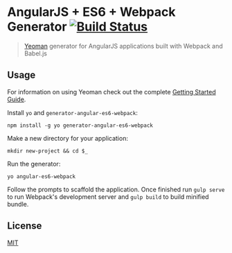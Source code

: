 # AngularJS + ES6 + Webpack Generator [![Build Status](https://secure.travis-ci.org/d3spis3d/generator-angular-es6-webpack.png?branch=master)](https://travis-ci.org/d3spis3d/generator-angular-es6-webpack)

> [Yeoman](http://yeoman.io) generator for AngularJS applications built with Webpack and Babel.js

## Usage

For information on using Yeoman check out the complete [Getting Started Guide](https://github.com/yeoman/yeoman/wiki/Getting-Started).

Install `yo` and `generator-angular-es6-webpack`:
```
npm install -g yo generator-angular-es6-webpack
```

Make a new directory for your application:
```
mkdir new-project && cd $_
```

Run the generator:
```
yo angular-es6-webpack
```

Follow the prompts to scaffold the application. Once finished run `gulp serve` to run Webpack's development server and `gulp build` to build minified bundle.

## License

[MIT](https://github.com/d3spis3d/generator-angular-es6-webpack/blob/master/LICENSE)
